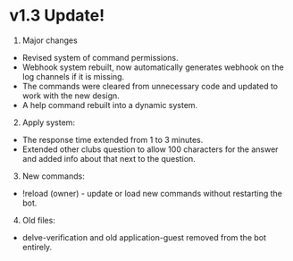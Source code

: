 # **v1.3** Update!

1. Major changes
- Revised system of command permissions.
- Webhook system rebuilt, now automatically generates webhook on the log channels if it is missing.
- The commands were cleared from unnecessary code and updated to work with the new design.
- A help command rebuilt into a dynamic system.

2. Apply system:
- The response time extended from 1 to 3 minutes.
- Extended other clubs question to allow 100 characters for the answer and added info about that next to the question.

3. New commands:
- !reload (owner) - update or load new commands without restarting the bot.

4. Old files:
- delve-verification and old application-guest removed from the bot entirely.
